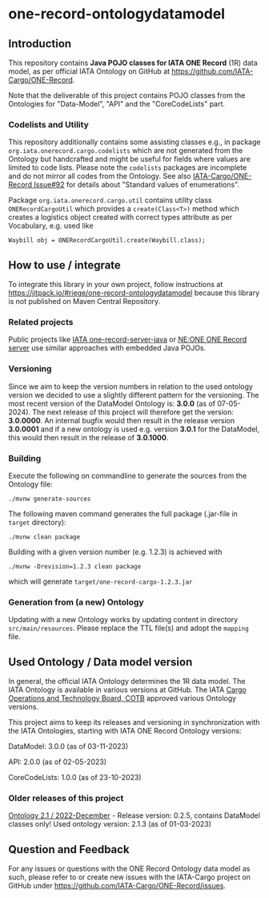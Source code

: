 # one-record-ontologydatamodel

## Introduction

This repository contains **Java POJO classes for IATA ONE Record** (1R) data model, as per
official IATA Ontology on GitHub at https://github.com/IATA-Cargo/ONE-Record.

Note that the deliverable of this project contains POJO classes from the
Ontologies for "Data-Model", "API" and the "CoreCodeLists" part.

### Codelists and Utility
This repository additionally contains some assisting classes e.g.,
in package `org.iata.onerecord.cargo.codelists` which are not generated from the
Ontology but handcrafted and might be useful for fields where values are limited 
to code lists. 
Please note the `codelists` packages are incomplete and do not  mirror all 
codes from the Ontology.
See also [IATA-Cargo/ONE-Record Issue#92](https://github.com/IATA-Cargo/ONE-Record/issues/92) for details about
"Standard values of enumerations".

Package `org.iata.onerecord.cargo.util` contains utility 
class `ONERecordCargoUtil` which provides a `create(Class<T>)` method
which creates a logistics object created with correct types attribute
as per Vocabulary, e.g. used like

    Waybill obj = ONERecordCargoUtil.create(Waybill.class);


## How to use / integrate

To integrate this library in your own project, follow instructions at
https://jitpack.io/#riege/one-record-ontologydatamodel because this library 
is not published on Maven Central Repository. 

<!-- https://github.com/riege/one-record-converter used -->

### Related projects

Public projects like [IATA one-record-server-java](https://github.com/IATA-Cargo/one-record-server-java)
or [NE:ONE ONE Record server](https://git.openlogisticsfoundation.org/digital-air-cargo/ne-one)
use similar approaches with embedded Java POJOs.


### Versioning

Since we aim to keep the version numbers in relation to the used ontology version we decided to use a slightly different pattern for the versioning.
The most recent version of the DataModel Ontology is: **3.0.0** (as of 07-05-2024). The next release of this project will therefore get the version: **3.0.0000**. 
An internal bugfix would then result in the release version **3.0.0001** and if a new ontology is used e.g. version **3.0.1** for the DataModel, 
this would then result in the release of **3.0.1000**.

### Building

Execute the following on commandline to generate the sources from the Ontology file:

    ./mvnw generate-sources

The following maven command generates the full package (.jar-file in `target` directory):

    ./mvnw clean package

Building with a given version number (e.g. 1.2.3) is achieved with

    ./mvnw -Drevision=1.2.3 clean package

which will generate `target/one-record-cargo-1.2.3.jar`

### Generation from (a new) Ontology

Updating with a new Ontology works by updating content in directory `src/main/resources`. Please replace the TTL file(s) and adopt the `mapping` file.

## Used Ontology / Data model version

In general, the official IATA Ontology determines the 1R data model.  The IATA Ontology is available in various versions at GitHub.
The IATA [Cargo Operations and Technology Board, COTB](https://www.iata.org/en/programs/workgroups/cotb)
approved various Ontology versions.

This project aims to keep its releases and versioning in synchronization with the IATA Ontologies, starting with IATA ONE Record Ontology versions:

DataModel: 3.0.0 (as of 03-11-2023)

API: 2.0.0 (as of 02-05-2023)

CoreCodeLists: 1.0.0 (as of 23-10-2023)

### Older releases of this project

[Ontology 2.1 / 2022-December](https://github.com/IATA-Cargo/ONE-Record/tree/master/2022-12-standard) - Release version: 0.2.5, contains DataModel classes only! Used ontology version: 2.1.3 (as of 01-03-2023)

## Question and Feedback

For any issues or questions with the ONE Record Ontology data model as such,
please refer to or create new issues with the IATA-Cargo project on GitHub under
https://github.com/IATA-Cargo/ONE-Record/issues.

